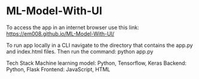 # ML-Model-With-UI

To access the app in an internet browser use this link:
https://em008.github.io/ML-Model-With-UI/

To run app locally in a CLI navigate to the directory that contains the app.py and index.html files.
Then run the command: python app.py

Tech Stack
Machine learning model: Python, Tensorflow, Keras
Backend: Python, Flask
Frontend: JavaScript, HTML
